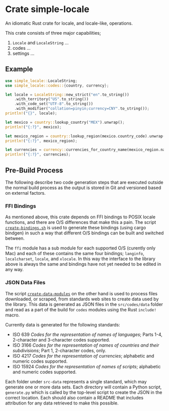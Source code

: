 # Crate simple-locale

An idiomatic Rust crate for locale, and locale-like, operations.

This crate consists of three major capabilities;

1. `Locale` and `LocaleString` ...
2. codes ...
3. settings ...

## Example

```rust
use simple_locale::LocaleString;
use simple_locale::codes::{country, currency};

let locale = LocaleString::new_strict("en".to_string())
    .with_territory("US".to_string())
    .with_code_set("UTF-8".to_string())
    .with_modifier("collation=pinyin;currency=CNY".to_string());
println!("{}", locale);

let mexico = country::lookup_country("MEX").unwrap();
println!("{:?}", mexico);

let mexico_region = country::lookup_region(mexico.country_code).unwrap();
println!("{:?}", mexico_region);

let currencies = currency::currencies_for_country_name(mexico_region.name.as_str());
println!("{:?}", currencies);
```

## Pre-Build Process

The following describe two code generation steps that are executed outside
the normal build process as the output is stored in Git and versioned 
based on external factors.

### FFI Bindings

As mentioned above, this crate depends on FFI bindings to POSIX locale
functions, and there are O/S differences that make this a pain. The script
[`create-bindings.sh`](https://github.com/johnstonskj/simple-locale/blob/master/create-bindings.sh)
is used to generate these bindings (using cargo bindgen) in such a way that
different O/S bindings can be built and switched between.

The `ffi` module has a sub module for each supported O/S (curently only Mac)
and each of these contains the same four bindings; `langinfo`, `localcharset`,
`locale`, and `xlocale`. In this way the interface to the library above 
is always the same and bindings have not yet needed to be edited in any
way.

### JSON Data Files

The script [`create-data-modules`](https://github.com/johnstonskj/simple-locale/blob/master/create-data-modules.sh)
on the other hand is used to process files downloaded, or scraped, from
standards web sites to create data used by the library. This data is generated
as JSON files in the `src/codes/data` folder and read as a part of the 
build for `codes` modules using the Rust `include!` macro.

Currently data is generated for the following standards:

* ISO 639 _Codes for the representation of names of languages_; Parts 1-4, 
  2-character and 3-character codes supported. 
* ISO 3166 _Codes for the representation of names of countries and their 
  subdivisions_; Part 1, 2-character codes, only.
* ISO 4217 _Codes for the representation of currencies_; alphabetic and 
  numeric codes supported.
* ISO 15924 _Codes for the representation of names of scripts_; alphabetic 
  and numeric codes supported.

Each folder under `src-data` represents a single standard, which may 
generate one or more data sets. Each directory will contain a Python
script, `generate.py` which is called by the top-level script to create
the JSON in the correct location. Each should also contain a README
that includes attribution for any data retrieved to make this possible.
